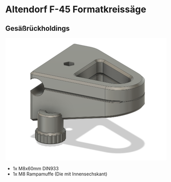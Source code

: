 # Altendorf F-45 Formatkreissäge

## Gesäßrückholdings

![Ding zum Zurückholen des Schlittens mit dem Hintern](Gesaessrueckholdings.png)

- 1x M8x60mm DIN933
- 1x M8 Rampamuffe (Die mit Innensechskant)
